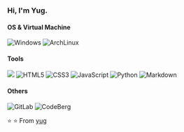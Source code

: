 ### Hi, I'm Yug. 

#### OS & Virtual Machine
![Windows](http://img.shields.io/badge/-Windows-0078D6?style=flat-square&logo=windows&logoColor=ffffff)
![ArchLinux](http://img.shields.io/badge/-ArchLinux-0078D6?style=flat-square&logo=archlinux&logoColor=ffffff)

#### Tools

![](https://img.shields.io/badge/Editor-VS_Codium-informational?style=flat&logo=visual-studio-code&logoColor=white&color=6aa6f8)
![HTML5](https://img.shields.io/badge/-HTML5-%23E44D27?style=flat-square&logo=html5&logoColor=ffffff)
![CSS3](https://img.shields.io/badge/-CSS3-%231572B6?style=flat-square&logo=css3)
![JavaScript](https://img.shields.io/badge/-JavaScript-%23F7DF1C?style=flat-square&logo=javascript&logoColor=000000&labelColor=%23F7DF1C&color=%23FFCE5A)
![Python](https://img.shields.io/badge/-Python-FCA121?style=flat-square&logo=python)
![Markdown](https://img.shields.io/badge/-Markdown-FCA121?style=flat-square&logo=markdown)

#### Others
![GitLab](https://img.shields.io/badge/-GitLab-FCA121?style=flat-square&logo=gitlab)
![CodeBerg](https://img.shields.io/badge/-CodeBerg-FCA121?style=flat-square&logo=codeberg)




⭐️ ⭐️ From [yug](https://github.com/yugArch) 




